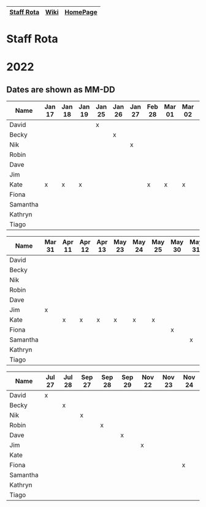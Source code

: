 |[Staff Rota](rota.md)|[Wiki](https://github.com/NewcastleRSE/software-carpentry/wiki)|[HomePage](http://carpentries.ncldata.dev)|
|-|-|-|


# Staff Rota

# 2022
## Dates are shown as MM-DD
|Name|Jan 17|Jan 18|Jan 19|Jan 25|Jan 26|Jan 27|Feb 28|Mar 01|Mar 02|Mar 29|Mar 30|
|-|-|-|-|-|-|-|-|-|-|-|-|
|David   | | | |x| | | | | | | |
|Becky   | | | | |x| | | | | | |
|Nik     | | | | | |x| | | | | |
|Robin   | | | | | | | | | |x| |
|Dave    | | | | | | | | | | |x|
|Jim     | | | | | | | | | | | |
|Kate    |x|x|x| | | |x|x|x| | |
|Fiona   | | | | | | | | | | | |
|Samantha| | | | | | | | | | | |
|Kathryn | | | | | | | | | | | |
|Tiago   | | | | | | | | | | | |

|Name|Mar 31|Apr 11|Apr 12|Apr 13|May 23|May 24|May 25|May 30|May 31|Jun 01|Jul 26|
|-|-|-|-|-|-|-|-|-|-|-|-|
|David   | | | | | | | | | | | |
|Becky   | | | | | | | | | | | |
|Nik     | | | | | | | | | | | |
|Robin   | | | | | | | | | | | |
|Dave    | | | | | | | | | | | |
|Jim     |x| | | | | | | | | | |
|Kate    | |x|x|x|x|x|x| | | | |
|Fiona   | | | | | | | |x| | | |
|Samantha| | | | | | | | |x| | |
|Kathryn | | | | | | | | | |x| |
|Tiago   | | | | | | | | | | |x|

|Name|Jul 27|Jul 28|Sep 27|Sep 28|Sep 29|Nov 22|Nov 23|Nov 24|
|-|-|-|-|-|-|-|-|-|
|David   |x| | | | | | | | | | |
|Becky   | |x| | | | | | | | | |
|Nik     | | |x| | | | | | | | |
|Robin   | | | |x| | | | | | | |
|Dave    | | | | |x| | | | | | |
|Jim     | | | | | |x| | | | | |
|Kate    | | | | | | | | | | | |
|Fiona   | | | | | | | |x| | | |
|Samantha| | | | | | | | |x| | |
|Kathryn | | | | | | | | | |x| |
|Tiago   | | | | | | | | | | |x|

